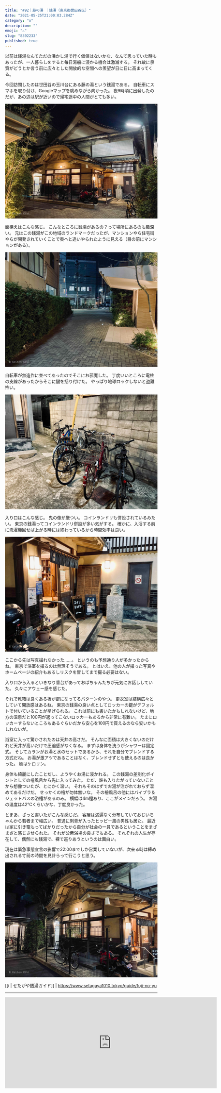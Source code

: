 ```yaml
---
title: "#92｜藤の湯 ｜銭湯（東京都世田谷区）"
date: "2021-05-25T21:00:03.284Z"
category: "o"
description: ""
emoji: "♨️"
slug: "8392233"
published: true
---
```


以前は銭湯なんてただの沸かし湯で行く価値はないかな、なんて思っていた時もあったが、一人暮らしをすると毎日湯船に浸かる機会は激減する。
それ故に泉質がどうとか言う前に広々とした開放的な空間への羨望が日に日に高まってくる。

今回訪問したのは世田谷の玉川台にある藤の湯という銭湯である。
自転車にスマホを取り付け、Googleマップを眺めながら向かった。
夜9時頃に出発したのだが、あの辺は駅が近いので帰宅途中の人間がとても多い。

![銭湯正面](01.jpg)

面構えはこんな感じ。
こんなところに銭湯があるの？って場所にあるのも趣深い。
元はこの銭湯がこの地域のランドマークだったが、マンションやら住宅街やらが開発されていくことで奥へと追いやられたように見える（目の前にマンションがある）。

![銭湯への通り道](02.jpg)

自転車が無造作に並べてあったのでそこにお邪魔した。
丁度いいところに電柱の支線があったからそこに鍵を括り付けた。
やっぱり地球ロックしないと盗難怖い。

![自転車置き場](03.jpg)

入り口はこんな感じ。
鬼の像が厳つい。
コインランドリも併設されているみたい。
東京の銭湯ってコインランドリ併設が多い気がする。
確かに、入浴する前に洗濯機回せば上がる時には終わっているから時間効率は良い。

![銭湯の暖簾](04.jpg)

ここから先は写真撮れなかった……。
というのも予想通り人が多かったからね。
東京で浴室を撮るのは無理そうである。
とはいえ、他の人が撮った写真やホームページの紹介もあるしリスクを冒してまで撮る必要はない。

入り口から入るといきなり番台があっておばちゃんたちが元気にお話ししていた。
久々にアウェー感を感じた。

それで靴箱は良くある板が鍵になってるパターンのやつ。
更衣室は結構広々としていて開放感はあるね。
東京の銭湯の良い点としてロッカーの鍵がデフォルトで付いていることが挙げられる。
これは前にも書いたかもしれないけど、地方の温泉だと100円が返ってこないロッカーもあるから非常に有難い。
たまにロッカーすらないところもあるぐらいだから安心を100円で買えるのなら安いかもしれないが。

浴室に入って驚かされたのは天井の高さだ。
そんなに面積は大きくないのだけれど天井が高いだけで圧迫感がなくなる。
まずは身体を洗うがシャワーは固定式。
そしてカランがお湯と水のセットであるから、それを自分でブレンドする方式だね。
お湯が激アツであることはなく、ブレンドせずとも使えるのは良かった。
桶はケロリン。

身体も綺麗にしたことだし、ようやくお湯に浸かれる。
この銭湯の差別化ポイントとしての檜風呂から先に入ってみた。
ただ、誰も入りたがっていないことから想像ついたが、とにかく温い。
それもそのはずでお湯が注がれておらず溜めてあるだけだ。
せっかくの檜が勿体無いな。
その檜風呂の他にはバイブラ＆ジェットバスの浴槽があるのみ。
横幅は4m程あり、ここがメインだろう。
お湯の温度は42℃くらいかな、丁度良かった。

とまあ、ざっと書いたがこんな感じだ。
客層は満遍なく分布していておじいちゃんから若者まで幅広い。
普通に刺青が入ったヒッピー風の男性も居た。
最近は家に引き篭もってばかりだったから自分が社会の一員であるということをまざまざと感じさせられた。
それが公衆浴場の良さでもある。
それぞれの人生が存在して、偶然にも銭湯で、裸で巡りあうというのは面白い。

現在は緊急事態宣言の影響で22:00までしか営業していないが、次来る時は締め出される寸前の時間を見計らって行こうと思う。

![銭湯の外観](05.jpg)

[[i | せたがや銭湯ガイド]]
| <https://www.setagaya1010.tokyo/guide/fuji-no-yu>

***

<iframe src="https://www.google.com/maps/embed?pb=!1m14!1m8!1m3!1d51891.76178805932!2d139.630945!3d35.62193!3m2!1i1024!2i768!4f13.1!3m3!1m2!1s0x0%3A0xc1cdca749857b841!2z6Jek44Gu5rmv!5e0!3m2!1sja!2sjp!4v1633239209367!5m2!1sja!2sjp" width="700" height="300" style="border:0;" allowfullscreen="" loading="lazy"></iframe>
